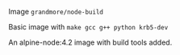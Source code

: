 Image `grandmore/node-build`

Basic image with `make gcc g++ python krb5-dev`

An alpine-node:4.2 image with build tools added.
